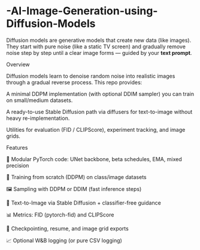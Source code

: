 # -AI-Image-Generation-using-Diffusion-Models
Diffusion models are generative models that create new data (like images).   They start with pure noise (like a static TV screen) and gradually remove noise step by step until a clear image forms — guided by your **text prompt**.  

Overview

Diffusion models learn to denoise random noise into realistic images through a gradual reverse process.
This repo provides:

A minimal DDPM implementation (with optional DDIM sampler) you can train on small/medium datasets.

A ready-to-use Stable Diffusion path via diffusers for text-to-image without heavy re-implementation.

Utilities for evaluation (FID / CLIPScore), experiment tracking, and image grids.

Features

🔧 Modular PyTorch code: UNet backbone, beta schedules, EMA, mixed precision

🚀 Training from scratch (DDPM) on class/image datasets

🖼️ Sampling with DDPM or DDIM (fast inference steps)

🧠 Text-to-Image via Stable Diffusion + classifier-free guidance

📊 Metrics: FID (pytorch-fid) and CLIPScore

📝 Checkpointing, resume, and image grid exports

📈 Optional W&B logging (or pure CSV logging)
